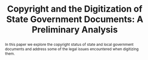 ---
abstract: In this paper we explore the copyright status of state and local government
  documents and address some of the legal issues encountered when digitizing them.
creators:
- Currier, Brett
- Gilliland, Anne
- Hansen, David
date: null
document_url: https://services.phaidra.univie.ac.at/api/object/o:429537/download
grand_parent: iPRES
institutions: []
keywords:
- copyright; government documents; public records; fair use; digitization; state documents;
  north carolina
landing_page_url: https://phaidra.univie.ac.at/o:429537
language: eng
layout: publication
license: CC BY 4.0 International
notes_url: null
parent: iPRES 2015
presentation_url: null
publication_type: paper
size: 182957
source_name: iPRES
title: 'Copyright and the Digitization of State Government Documents: A Preliminary
  Analysis'
year: 2015
---